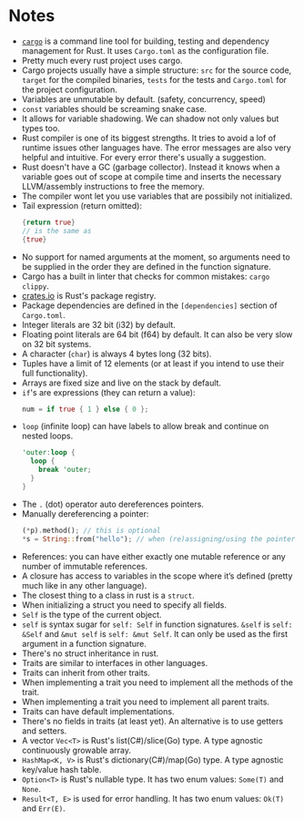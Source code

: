 # Notes

- [`cargo`](https://doc.rust-lang.org/cargo/index.html) is a command line tool for building, testing and dependency management for Rust.
  It uses `Cargo.toml` as the configuration file.
- Pretty much every rust project uses cargo.
- Cargo projects usually have a simple structure: `src` for the source code, `target` for the compiled binaries, `tests` for the tests and `Cargo.toml` for the project configuration.
- Variables are unmutable by default. (safety, concurrency, speed)
- `const` variables should be screaming snake case.
- It allows for variable shadowing. We can shadow not only values but types too.
- Rust compiler is one of its biggest strengths. It tries to avoid a lof of runtime issues other languages have. The error messages are also very helpful and intuitive. For every error there's usually a suggestion.
- Rust doesn't have a GC (garbage collector). Instead it knows when a variable goes out of scope at compile time and inserts the necessary LLVM/assembly instructions to free the memory.
- The compiler wont let you use variables that are possibily not initialized.
- Tail expression (return omitted):
  ```rust
  {return true}
  // is the same as
  {true}
  ```
- No support for named arguments at the moment, so arguments need to be supplied in the order they are defined in the function signature.
- Cargo has a built in linter that checks for common mistakes: `cargo clippy`.
- [crates.io](https://crates.io/) is Rust's package registry.
- Package dependencies are defined in the `[dependencies]` section of `Cargo.toml`.
- Integer literals are 32 bit (i32) by default.
- Floating point literals are 64 bit (f64) by default. It can also be very slow on 32 bit systems.
- A character (`char`) is always 4 bytes long (32 bits).
- Tuples have a limit of 12 elements (or at least if you intend to use their full functionality).
- Arrays are fixed size and live on the stack by default.
- `if`'s are expressions (they can return a value):
  ```rust
  num = if true { 1 } else { 0 };
  ```
- `loop` (infinite loop) can have labels to allow break and continue on nested loops.
  ```rust
  'outer:loop {
    loop {
      break 'outer;
    }
  }
  ```
- The `.` (dot) operator auto dereferences pointers.
- Manually dereferencing a pointer:
  ```rust
  (*p).method(); // this is optional
  *s = String::from("hello"); // when (re)assigning/using the pointer value we need to manually dereference it
  ```
- References: you can have either exactly one mutable reference or any number of immutable references.
- A closure has access to variables in the scope where it’s defined (pretty much like in any other language).
- The closest thing to a class in rust is a `struct`.
- When initializing a struct you need to specify all fields.
- `Self` is the type of the current object.
- `self` is syntax sugar for `self: Self` in function signatures. `&self` is `self: &Self` and `&mut self` is `self: &mut Self`. It can only be used as the first argument in a function signature.
- There's no struct inheritance in rust.
- Traits are similar to interfaces in other languages.
- Traits can inherit from other traits.
- When implementing a trait you need to implement all the methods of the trait.
- When implementing a trait you need to implement all parent traits.
- Traits can have default implementations.
- There's no fields in traits (at least yet). An alternative is to use getters and setters.
- A vector `Vec<T>` is Rust's list(C#)/slice(Go) type. A type agnostic continuously growable array.
- `HashMap<K, V>` is Rust's dictionary(C#)/map(Go) type. A type agnostic key/value hash table.
- `Option<T>` is Rust's nullable type. It has two enum values: `Some(T)` and `None`.
- `Result<T, E>` is used for error handling. It has two enum values: `Ok(T)` and `Err(E)`.
